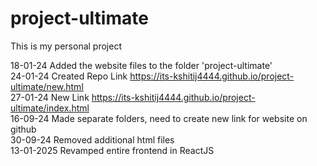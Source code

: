 # project-ultimate
This is my personal project

18-01-24 Added the website files to the folder 'project-ultimate' <br>
24-01-24 Created Repo Link https://its-kshitij4444.github.io/project-ultimate/new.html <br>
27-01-24 New Link https://its-kshitij4444.github.io/project-ultimate/index.html <br>
16-09-24 Made separate folders, need to create new link for website on github <br>
30-09-24 Removed additional html files <br>
13-01-2025 Revamped entire frontend in ReactJS
